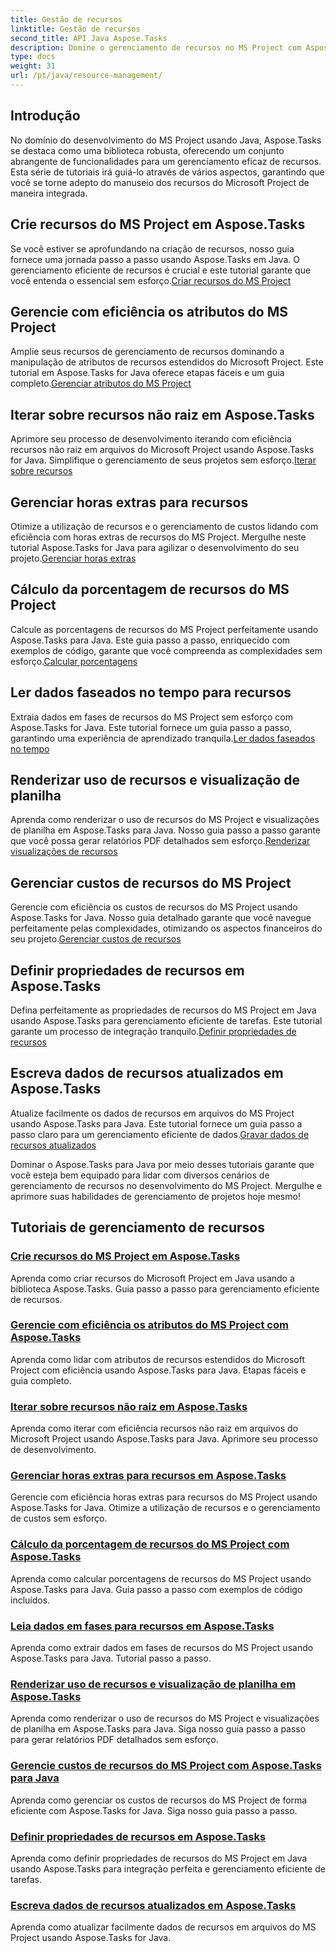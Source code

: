 ```yaml
---
title: Gestão de recursos
linktitle: Gestão de recursos
second_title: API Java Aspose.Tasks
description: Domine o gerenciamento de recursos no MS Project com Aspose.Tasks para Java. Aprenda a criar, iterar, gerenciar custos e muito mais. Otimize o desenvolvimento com nossos tutoriais.
type: docs
weight: 31
url: /pt/java/resource-management/
---
```

## Introdução

No domínio do desenvolvimento do MS Project usando Java, Aspose.Tasks se destaca como uma biblioteca robusta, oferecendo um conjunto abrangente de funcionalidades para um gerenciamento eficaz de recursos. Esta série de tutoriais irá guiá-lo através de vários aspectos, garantindo que você se torne adepto do manuseio dos recursos do Microsoft Project de maneira integrada.

## Crie recursos do MS Project em Aspose.Tasks
 Se você estiver se aprofundando na criação de recursos, nosso guia fornece uma jornada passo a passo usando Aspose.Tasks em Java. O gerenciamento eficiente de recursos é crucial e este tutorial garante que você entenda o essencial sem esforço.[Criar recursos do MS Project](./create-resources/)

## Gerencie com eficiência os atributos do MS Project
Amplie seus recursos de gerenciamento de recursos dominando a manipulação de atributos de recursos estendidos do Microsoft Project. Este tutorial em Aspose.Tasks for Java oferece etapas fáceis e um guia completo.[Gerenciar atributos do MS Project](./extended-resource-attributes/)

## Iterar sobre recursos não raiz em Aspose.Tasks
 Aprimore seu processo de desenvolvimento iterando com eficiência recursos não raiz em arquivos do Microsoft Project usando Aspose.Tasks for Java. Simplifique o gerenciamento de seus projetos sem esforço.[Iterar sobre recursos](./iterate-non-root-resources/)

## Gerenciar horas extras para recursos
 Otimize a utilização de recursos e o gerenciamento de custos lidando com eficiência com horas extras de recursos do MS Project. Mergulhe neste tutorial Aspose.Tasks for Java para agilizar o desenvolvimento do seu projeto.[Gerenciar horas extras](./overtimes-resource/)

## Cálculo da porcentagem de recursos do MS Project
 Calcule as porcentagens de recursos do MS Project perfeitamente usando Aspose.Tasks para Java. Este guia passo a passo, enriquecido com exemplos de código, garante que você compreenda as complexidades sem esforço.[Calcular porcentagens](./percentage-calculations/)

## Ler dados faseados no tempo para recursos
 Extraia dados em fases de recursos do MS Project sem esforço com Aspose.Tasks for Java. Este tutorial fornece um guia passo a passo, garantindo uma experiência de aprendizado tranquila.[Ler dados faseados no tempo](./read-timephased-data/)

## Renderizar uso de recursos e visualização de planilha
 Aprenda como renderizar o uso de recursos do MS Project e visualizações de planilha em Aspose.Tasks para Java. Nosso guia passo a passo garante que você possa gerar relatórios PDF detalhados sem esforço.[Renderizar visualizações de recursos](./render-resource-usage-sheet-view/)

## Gerenciar custos de recursos do MS Project
 Gerencie com eficiência os custos de recursos do MS Project usando Aspose.Tasks for Java. Nosso guia detalhado garante que você navegue perfeitamente pelas complexidades, otimizando os aspectos financeiros do seu projeto.[Gerenciar custos de recursos](./resource-cost/)

## Definir propriedades de recursos em Aspose.Tasks
 Defina perfeitamente as propriedades de recursos do MS Project em Java usando Aspose.Tasks para gerenciamento eficiente de tarefas. Este tutorial garante um processo de integração tranquilo.[Definir propriedades de recursos](./set-resource-properties/)

## Escreva dados de recursos atualizados em Aspose.Tasks
 Atualize facilmente os dados de recursos em arquivos do MS Project usando Aspose.Tasks para Java. Este tutorial fornece um guia passo a passo claro para um gerenciamento eficiente de dados.[Gravar dados de recursos atualizados](./write-updated-resource-data/)

Dominar o Aspose.Tasks para Java por meio desses tutoriais garante que você esteja bem equipado para lidar com diversos cenários de gerenciamento de recursos no desenvolvimento do MS Project. Mergulhe e aprimore suas habilidades de gerenciamento de projetos hoje mesmo!
## Tutoriais de gerenciamento de recursos
### [Crie recursos do MS Project em Aspose.Tasks](./create-resources/)
Aprenda como criar recursos do Microsoft Project em Java usando a biblioteca Aspose.Tasks. Guia passo a passo para gerenciamento eficiente de recursos.
### [Gerencie com eficiência os atributos do MS Project com Aspose.Tasks](./extended-resource-attributes/)
Aprenda como lidar com atributos de recursos estendidos do Microsoft Project com eficiência usando Aspose.Tasks para Java. Etapas fáceis e guia completo.
### [Iterar sobre recursos não raiz em Aspose.Tasks](./iterate-non-root-resources/)
Aprenda como iterar com eficiência recursos não raiz em arquivos do Microsoft Project usando Aspose.Tasks para Java. Aprimore seu processo de desenvolvimento.
### [Gerenciar horas extras para recursos em Aspose.Tasks](./overtimes-resource/)
Gerencie com eficiência horas extras para recursos do MS Project usando Aspose.Tasks for Java. Otimize a utilização de recursos e o gerenciamento de custos sem esforço.
### [Cálculo da porcentagem de recursos do MS Project com Aspose.Tasks](./percentage-calculations/)
Aprenda como calcular porcentagens de recursos do MS Project usando Aspose.Tasks para Java. Guia passo a passo com exemplos de código incluídos.
### [Leia dados em fases para recursos em Aspose.Tasks](./read-timephased-data/)
Aprenda como extrair dados em fases de recursos do MS Project usando Aspose.Tasks para Java. Tutorial passo a passo.
### [Renderizar uso de recursos e visualização de planilha em Aspose.Tasks](./render-resource-usage-sheet-view/)
Aprenda como renderizar o uso de recursos do MS Project e visualizações de planilha em Aspose.Tasks para Java. Siga nosso guia passo a passo para gerar relatórios PDF detalhados sem esforço.
### [Gerencie custos de recursos do MS Project com Aspose.Tasks para Java](./resource-cost/)
Aprenda como gerenciar os custos de recursos do MS Project de forma eficiente com Aspose.Tasks for Java. Siga nosso guia passo a passo.
### [Definir propriedades de recursos em Aspose.Tasks](./set-resource-properties/)
Aprenda como definir propriedades de recursos do MS Project em Java usando Aspose.Tasks para integração perfeita e gerenciamento eficiente de tarefas.
### [Escreva dados de recursos atualizados em Aspose.Tasks](./write-updated-resource-data/)
Aprenda como atualizar facilmente dados de recursos em arquivos do MS Project usando Aspose.Tasks for Java.